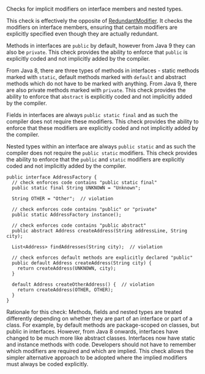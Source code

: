 Checks for implicit modifiers on interface members and nested types.

This check is effectively the opposite of
[RedundantModifier](https://checkstyle.org/config_modifier.html#RedundantModifier).
It checks the modifiers on interface members, ensuring that certain
modifiers are explicitly specified even though they are actually
redundant.

Methods in interfaces are `public` by default, however from Java 9 they
can also be `private`. This check provides the ability to enforce that
`public` is explicitly coded and not implicitly added by the compiler.

From Java 8, there are three types of methods in interfaces - static
methods marked with `static`, default methods marked with `default` and
abstract methods which do not have to be marked with anything. From Java
9, there are also private methods marked with `private`. This check
provides the ability to enforce that `abstract` is explicitly coded and
not implicitly added by the compiler.

Fields in interfaces are always `public static final` and as such the
compiler does not require these modifiers. This check provides the
ability to enforce that these modifiers are explicitly coded and not
implicitly added by the compiler.

Nested types within an interface are always `public static` and as such
the compiler does not require the `public static` modifiers. This check
provides the ability to enforce that the `public` and `static` modifiers
are explicitly coded and not implicitly added by the compiler.

    public interface AddressFactory {
      // check enforces code contains "public static final"
      public static final String UNKNOWN = "Unknown";

      String OTHER = "Other";  // violation

      // check enforces code contains "public" or "private"
      public static AddressFactory instance();

      // check enforces code contains "public abstract"
      public abstract Address createAddress(String addressLine, String city);

      List<Address> findAddresses(String city);  // violation

      // check enforces default methods are explicitly declared "public"
      public default Address createAddress(String city) {
        return createAddress(UNKNOWN, city);
      }

      default Address createOtherAddress() {  // violation
        return createAddress(OTHER, OTHER);
      }
    }
            

Rationale for this check: Methods, fields and nested types are treated
differently depending on whether they are part of an interface or part
of a class. For example, by default methods are package-scoped on
classes, but public in interfaces. However, from Java 8 onwards,
interfaces have changed to be much more like abstract classes.
Interfaces now have static and instance methods with code. Developers
should not have to remember which modifiers are required and which are
implied. This check allows the simpler alternative approach to be
adopted where the implied modifiers must always be coded explicitly.